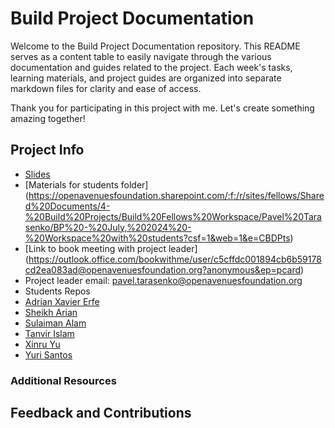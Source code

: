 


# Build Project Documentation

Welcome to the Build Project Documentation repository. This README serves as a content table to easily navigate through the various documentation and guides related to the project. Each week's tasks, learning materials, and project guides are organized into separate markdown files for clarity and ease of access.

Thank you for participating in this project with me. Let's create something amazing together!

## Project Info
- [Slides]()
- [Materials for students folder] (https://openavenuesfoundation.sharepoint.com/:f:/r/sites/fellows/Shared%20Documents/4-%20Build%20Projects/Build%20Fellows%20Workspace/Pavel%20Tarasenko/BP%20-%20July,%202024%20-%20Workspace%20with%20students?csf=1&web=1&e=CBDPts)
- [Link to book meeting with project leader] (https://outlook.office.com/bookwithme/user/c5cffdc001894cb6b59178cd2ea083ad@openavenuesfoundation.org?anonymous&ep=pcard)
- Project leader email: pavel.tarasenko@openavenuesfoundation.org
- Students Repos
- [Adrian Xavier Erfe](https://github.com/axe0117/Build-Project-2024/tree/main)
- [Sheikh Arian](https://github.com/sheikharian/Build-Fellowship-2024.git)
- [Sulaiman Alam](https://github.com/Sulaiman-Alam/Build-Project-2024)
- [Tanvir Islam](https://github.com/tanviriss/Build-Fellowship-2024)
- [Xinru Yu](https://github.com/q1225/Build-proiect-)
- [Yuri Santos](https://github.com/YuriSantos878/buildproject2024) 


### Additional Resources

## Feedback and Contributions
